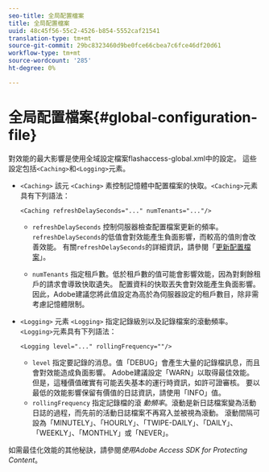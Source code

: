 ```yaml
---
seo-title: 全局配置檔案
title: 全局配置檔案
uuid: 48c45f56-55c2-4526-b854-5552caf21541
translation-type: tm+mt
source-git-commit: 29bc8323460d9be0fce66cbea7c6fce46df20d61
workflow-type: tm+mt
source-wordcount: '285'
ht-degree: 0%

---
```



# 全局配置檔案{#global-configuration-file}

對效能的最大影響是使用全域設定檔案flashaccess-global.xml中的設定。 這些設定包括`<Caching>`和`<Logging>`元素。

* `<Caching>` 該元 `<Caching>` 素控制記憶體中配置檔案的快取。`<Caching>`元素具有下列語法：

   ```
   <Caching refreshDelaySeconds="..." numTenants="..."/>
   ```

   * `refreshDelaySeconds` 控制伺服器檢查配置檔案更新的頻率。`refreshDelaySeconds`的低值會對效能產生負面影響，而較高的值則會改善效能。 有關`refreshDelaySeconds`的詳細資訊，請參閱「[更新配置檔案](../../aaxs-protected-streaming/updating-configuration-files/updating-configuration-files-overview.md)」。

   * `numTenants` 指定租戶數。低於租戶數的值可能會影響效能，因為對剩餘租戶的請求會導致快取遺失。 配置資料的快取丟失會對效能產生負面影響。 因此，Adobe建議您將此值設定為高於為伺服器設定的租戶數目，除非需考慮記憶體限制。

* `<Logging>` 元素 `<Logging>` 指定記錄級別以及記錄檔案的滾動頻率。`<Logging>`元素具有下列語法：

   ```
   <Logging level="..." rollingFrequency=""/>
   ```

   * `level` 指定要記錄的消息。值「DEBUG」會產生大量的記錄檔訊息，而且會對效能造成負面影響。 Adobe建議設定「WARN」以取得最佳效能。 但是，這種價值確實有可能丟失基本的運行時資訊，如許可證審核。 要以最低的效能影響保留有價值的日誌資訊，請使用「INFO」值。
   * `rollingFrequency` 指定記錄檔的滾 *動頻率*。滾動是新日誌檔案變為活動日誌的過程，而先前的活動日誌檔案不再寫入並被視為滾動。 滾動間隔可設為「MINUTELY」、「HOURLY」、「TWIPE-DAILY」、「DAILY」、「WEEKLY」、「MONTHLY」或「NEVER」。

如需最佳化效能的其他秘訣，請參閱&#x200B;*使用Adobe Access SDK for Protecting Content*。
